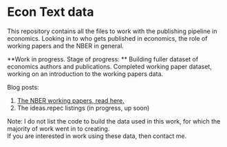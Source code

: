# Econ Text data
This repository contains all the files to work with the publishing pipeline in economics.
Looking in to who gets published in economics, the role of working papers and the NBER in general.

**Work in progress.  Stage of progress: **
Building fuller dataset of economics authors and publications.
Completed working paper dataset, working on an introduction to the working papers data.

Blog posts:
1. [The NBER working papers, read here.](http://htmlpreview.github.io/?https://github.com/shoganhennessy/Econ_text_data/blob/master/Blog_post_exploration/Working_papers_intro.html)
2. The ideas.repec listings (in progress, up soon)

Note: I do not list the code to build the data used in this work, for which the majority of work went in to creating.  
If you are interested in work using these data, then contact me.
